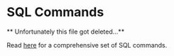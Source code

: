 # SQL Commands

** Unfortunately this file got deleted...**

Read [here](https://www.codecademy.com/articles/sql-commands?r=master) for a comprehensive set of SQL commands.
